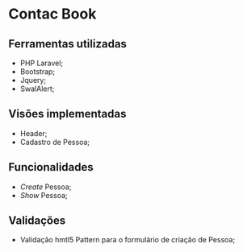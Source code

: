 Contac Book
====

Ferramentas utilizadas
----
- PHP Laravel;
- Bootstrap;
- Jquery;
- SwalAlert;

Visões implementadas
----
- Header;
- Cadastro de Pessoa;

Funcionalidades
----
- *Create* Pessoa;
- *Show* Pessoa;

Validações
----
- Validação hmtl5 Pattern para o formulário de criação de Pessoa;
